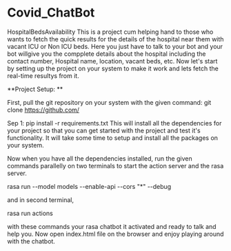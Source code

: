 # Covid_ChatBot
HospitalBedsAvailability
This is a project cum helping hand to those who wants to fetch the quick results for the details of the hospital near them with vacant ICU or Non ICU beds. Here you just have to talk to your bot and your bot willgive you the compplete details about the hospital including the contact number, Hospital name, location, vacant beds, etc. Now let's start by setting up the project on your system to make it work and lets fetch the real-time resultys from it.

**Project Setup: **

First, pull the git repository on your system with the given command:
git clone https://github.com/

Sep 1:  pip install -r requirements.txt
This will install all the dependencies for your project so that you can get started with the project and test it's functionality. It will take some time to setup and install all the packages on your system.

Now when you have all the dependencies installed, run the given commands parallelly on two terminals to start the action server and the rasa server.

rasa run --model models --enable-api --cors "*" --debug

and in second terminal,

rasa run actions

with these commands your rasa chatbot it activated and ready to talk and help you. Now open index.html file on the browser and enjoy playing around with the chatbot.
